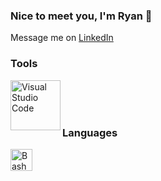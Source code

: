 ### Nice to meet you, I'm Ryan 👋

[1]: http://rjfar.com
[2]: https://www.linkedin.com/in/rjfar/

Message me on [LinkedIn][2]<br>

### Tools

<img align="left" alt="Visual Studio Code" height="80px" src="https://i.imgur.com/OiCk3C1.png" />
<br />
<br />
<br />

### Languages

<img align="left" alt="Bash" height="35px" src="https://i.imgur.com/oWiWf4m.png" />
